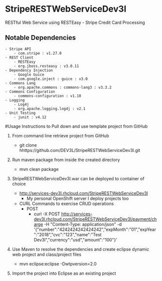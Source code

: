 # StripeRESTWebServiceDev3l
RESTful Web Service using RESTEasy - Stripe Credit Card Processing

## Notable Dependencies
	- Stripe API
		- com.stripe : v1.27.0
	- REST Client 
		- RESTEasy
		- org.jboss.resteasy : v3.0.11
	- Dependency Injection 
		- Google Guice
		- com.google.inject : guice : v3.0
	- Commons Lang
		- org.apache.commons : commons-lang3 : v3.3.2
	- Commons Configuration
		- commons-configuration : v1.10
	- Logging
		- Log4j
		- org.apache.logging.log4j : v2.1
	- Unit Testing
		- junit : v4.12


#Usage Instructions to Pull down and use template project from GitHub
1. From command line retrieve project from GitHub
	- git clone hhttps://github.com/DEV3L/StripeRESTWebServiceDev3l.git

2. Run maven package from inside the created directory
	- mvn clean package

3. StripeRESTWebServiceDev3l.war can be deployed to container of choice
	- http://services-dev3l.rhcloud.com/StripeRESTWebServiceDev3l
		- My personal OpenShift server I deploy projects too
	- CURL Commands to exercise CRUD operations
		- POST
			- curl -X POST http://services-dev3l.rhcloud.com/StripeRESTWebServiceDev3l/payment/charge -H "Content-Type: application/json" -d '{"number":"4242424242424242","expMonth":"01","expYear":"2018","cvc":"123","name":"Test Dev3l","currency":"usd","amount":"100"}'

4. Use Maven to resolve the dependencies and create eclipse dynamic web project and class/project files
	- mvn eclipse:eclipse -Dwtpversion=2.0

5. Import the project into Eclipse as an existing project